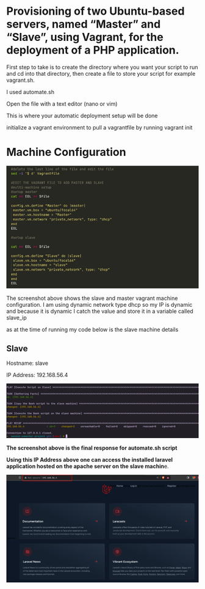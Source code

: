 # Provisioning of two Ubuntu-based servers, named “Master” and “Slave”, using Vagrant, for the deployment of a PHP application.

First step to take is to create the directory where you want your script to run and cd into that directory, then create a file to store your script for example vagrant.sh.

I used automate.sh

Open the file with a text editor (nano or vim)

This is where your automatic deployment setup will be done

initialize a vagrant environment to pull a vagrantfile by running vagrant init

# Machine Configuration

![1698013676573](image/1698011346391.png)

The screenshot above shows the slave and master vagrant machine configuration.
I am using dynamic network type dhcp so my IP is dynamic and because it is dynamic I catch the value and store it in a variable called slave_ip

as at the time of running my code below is the slave machine details

## Slave

Hostname: slave

IP Address: 192.168.56.4

![1698013676573](image/script_response.png)


**The screenshot above is the final response for automate.sh script**

**Using this IP Address above one can access the installed laravel application hosted on the apache server on the slave machin**e.


![1698013676573](image/application_installed.png)